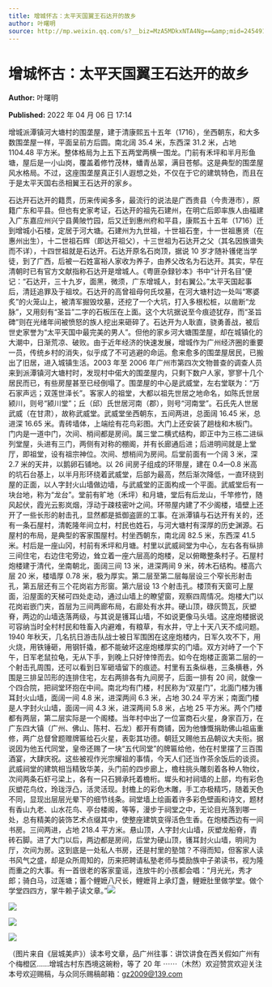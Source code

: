 ```yaml
---
title: 增城怀古：太平天国翼王石达开的故乡
author: 叶曙明
source: http://mp.weixin.qq.com/s?__biz=MzA5MDkxNTA4Ng==&amp;mid=2454912119&amp;idx=1&amp;sn=a40386c61a2e106eb53bb2dd35d2ecae&amp;chksm=87a23416b0d5bd00acb778a8caf551358454d905f44e94b21e020e17941fe2d74e4eeb1267d7#rd
---
```


# 增城怀古：太平天国翼王石达开的故乡

**Author:** 叶曙明

**Published:** 2022 年 04 月 06 日 17:14

增城派潭镇河大塘村的围垄屋，建于清康熙五十五年（1716），坐西朝东，和大多数围垄屋一样，平面呈前方后圆。南北阔 35.4 米，东西深 31.2 米，占地 1104.48 平方米。整体格局为上五下五两堂两横一围龙。门前有禾坪和半月形鱼塘，屋后是一小山岗，覆盖着修竹茂林，蟠青丛翠，满目苍郁。这是典型的围垄屋风水格局。不过，这座围垄屋真正引人遐想之处，不仅在于它的建筑特色，而且在于是太平天国右丞相翼王石达开的家乡。

石达开石达开的籍贯，历来传闻多多，最流行的说法是广西贵县（今贵港市），原籍广东和平县。但也有史家考证，石达开的祖先石建州，在明亡后即率族人由福建入广东嘉应州兴宁县黄陂竹园，后又迁到惠州府和平县，康熙五十五年（1716）迁到增城小石楼，定居于河大塘。石建州为九世祖，十世祖石奎，十一世祖惠贤（在惠州出生），十二世祖石辉（即达开祖父），十三世祖为石达开之父（其名因族谱失而不详），十四世祖就是石达开。石达开原名石岗顶，据说 10 岁才随补镬佬当学徒，到了广西，后被一石姓富裕人家收为养子，由养父改名为石达开。其实，早在清朝时已有官方文献指称石达开是增城人。《粤匪杂録钞本》书中“计开名目”便记：“石达开，三十九岁，面黑，微须，广东增城人，封右翼公。”太平天国起事后，清廷追罪及于祖坟。石达开的高曾祖母何氏坟墓，在河大塘村边一处叫“寒婆炙”的火笼山上，被清军掘毁坟墓，还挖了一个大坑，打入多根松桩，以凿断“龙脉”，又用刻有“圣旨”二字的石板压在上面。这个大坑据说至今痕迹犹存，而“圣旨碑”则在光绪年间被愤怒的族人挖出来砸碎了。石达开为人耿直，骁勇善战，被后世史家誉为“太平天国中最完美的男人”。但他的家乡河大塘围垄屋，却在城镇化的大潮中，日渐荒凉、破败。由于近年经济的快速发展，增城作为广州经济圈的重要一员，传统乡村的消失，似乎成了不可逃避的命运。愈来愈多的围垄屋居民，已搬出了旧居，进入城镇生活。2003 年至 2006 年广州市第四次文物普查的调查人员来到派潭镇河大塘村时，发现村中偌大的围垄屋内，只剩下数户人家，寥寥十几个居民而已，有些房屋甚至已经倒塌了。围垄屋的中心是武威堂，左右堂联为：“万石家声远；双莲世泽长”。客家人的祖堂，大都以祖先世居之地命名，如陈氏世居颍川，则号“颍川堂”；丘（邱）氏世居河南（郡），则号“河南堂”。石氏先人世居武威（在甘肃），故称武威堂。武威堂坐西朝东，五间两进，总面阔 16.45 米，总进深 16.65 米。青砖墙体，上端绘有花鸟彩图。大门上还安装了趟栊和木板门。门内是一道中门，次间、梢间都是房间。属三堂二横式结构，即正中为三栋二进纵列堂屋，头进有三门，两侧有对称的棚阁，并有长廊通后进；后进明间就是上堂厅，即祖堂，设有祖宗神位。次间、想梢间为房间。后堂前面有一个阔 3 米，深 2.7 米的天井，以鹅卵石铺地。以 26 间房子组成的环带屋，建在 0.4—0.8 米高的坑石台基上，以半月形环绕着武威堂，后部为最高，然后渐次降低，一直环绕到屋的正面，以人字封火山墙做边墙，与武威堂的正面构成一个平面。武威堂后有一块台地，称为“龙台”。堂前有旷地（禾坪）和月塘，堂后有后龙山，千竿修竹，随风起伏，霞光云影岚烟，浮动于疎枝密叶之间。环带屋内建了不少阁楼，墙壁上还开了一些长形的射击孔，显然都是抵御盗匪的工事。在派潭镇与石达开有关的，还有一条石屋村，清乾隆年间立村，村民也姓石，与河大塘村有深厚的历史渊源。石屋村的布局，是典型的客家围屋村。村坐西朝东，南北阔 82.5 米，东西深 41.5 米。村后是一座山冈，村前有禾坪和月塘。村里以武威祠堂为中心，左右各有纵排三间住宅，右边住宅旁边，耸立着一座六层高的炮楼，足以俯瞰整条村子。石屋村炮楼建于清代，坐南朝北，面阔三间 13 米，进深两间 9 米，砖木石结构。楼高六层 20 米，楼墙厚 0.78 米，极为厚实。第二层至第二层每层设三个窄长形射击孔，第五层还有三个花岗岩方形窗。第六层设 13 个射击孔。楼顶有天窗可上屋面，沿屋面的天梯可四处走动，通过山墙上的瞭望窗，观察四周情况。炮楼大门以花岗岩嵌门夹，首层为三间两廊布局，右廊处有水井。硬山顶，碌灰筒瓦，灰塑脊，两边的山墙迭落两级，与其说是镬耳山墙，不如说更像马头墙。这座炮楼据说可容纳当时全村村民和牲畜入内避难，有粮草，有水井，守上十天八天不成问题。1940 年秋天，几名抗日游击队战士被日军围困在这座炮楼内，日军久攻不下，用火烧，用铁锤砸，用钢钎撬，都不能破坏这座炮楼厚实的门墙。双方对峙了一个下午，日军老鼠拉龟，无从下手，到晚上只好悻悻而去。如今在炮楼正面第二层的一个射击孔周围，还可以看到日军砸墙留下的痕迹。村里有五条纵巷，三条横巷，外围是三排呈凹形的连排住宅，左右两排各有九间房子，后面一排有 20 间，就像一个四合院，把祠堂环抱在中间。南北均有门楼，村民称为“双星门”，北面门楼为镬耳封火山墙，面阔一间 4.8 米，进深两间 6.3 米，占地 30.24 平方米；南面门楼是人字封火山墙，面阔一间 4.3 米，进深两间 5.8 米，占地 25 平方米。两个门楼都有两层，第二层实际是一个阁楼。当年村中出了一位富商石火星，身家百万，在广东四大镇（广州、佛山、陈村、石龙）都开有商铺，因为他慷慨捐助佛山祖庙重修，两广总督曾题赠牌匾给石火星，表彰其功德。朝廷又赐他五品朝议大夫衔。据说因为他五代同堂，皇帝还赐了一块“五代同堂”的牌匾给他，他在村里摆了三百围酒宴，大肆庆祝。这些被视作光宗耀祖的事情，今天人们还当作茶余饭后的谈资。武威祠堂的建筑相当精致华美，头门前的四步廊上，檐柱挑头雕刻着各种人物纹，次间两条石虾弓梁上，各有一只石狮承托着檐桁。墀头和衬祠墙的上部，均有彩色灰塑花鸟纹，玲珑浮凸，活灵活现。封檐上的彩色木雕，手工亦极精巧，随着天色不同，显现出层层光晕下的细节线条。祠堂墙上绘画着许多彩色壁画和诗文，题材有香山九老、山水花鸟、亭台楼阁，等等，漫步于祠堂之中，无论目光落到哪一处，总有精美的装饰艺术点缀其中，使整座建筑变得活色生香。在炮楼西边有一间书房。三间两进，占地 218.4 平方米。悬山顶，人字封火山墙，灰塑龙船脊，青砖石脚。进了大门以后，两边都是房间，后堂为硬山顶，镬耳封火山墙，明间为厅，次间为房。这到底是一处私人书房，还是村里的塾馆？不得而知，但客家人读书风气之盛，却是众所周知的，历来把聘请私塾老师与奬励族中子弟读书，视为隆而重之的大事。有一首很老的客家童谣，连放牛的小孩都会唱：“月光光，秀才郎；骑白马，过莲塘；蓄个鲤嬷八尺长，鲤嬷背上承灯盏，鲤嬷肚里做学堂。做个学堂四四方，掌牛赖子读文章。”![](https://mmbiz.qpic.cn/mmbiz_jpg/PJWG74pLsMYiclUXic4xmSUYPK9IZPEzian8mFlaxM65ib7ZwjaIN4ribT24C8jf2lUP9rOiaXvc78QnKAVsaG4QEhUg/640)

![](https://mmbiz.qpic.cn/mmbiz_jpg/PJWG74pLsMYiclUXic4xmSUYPK9IZPEzianoAuVJ80ian3vCjIjiaD0ImEnL9hLk0NaWXMCmDic1bCykiaAhFbeytCsZQ/640)

![](https://mmbiz.qpic.cn/mmbiz_jpg/PJWG74pLsMYiclUXic4xmSUYPK9IZPEzianQgr7apnK0rZVj97lkqUz7ichXlMzbExlicsKhLpefIOPmFoDhfBN3f5A/640)

![](https://mmbiz.qpic.cn/mmbiz_jpg/PJWG74pLsMYiclUXic4xmSUYPK9IZPEzianviam2bCDJGuPib4iaicicIzsejUcAHb9Rfayu7ytplz7AibYlvRZxfL0zSMA/640)

（图片来自《层城美庐》）读本号文章，品广州往事：讲饮讲食在西关假如广州有个梅橙区……增城古村东西境这碗粉，等了 20 年 ⋯⋯（木然）欢迎赞赏欢迎关注本号欢迎赐稿，与众同乐赐稿邮箱：gz2009@139.com
